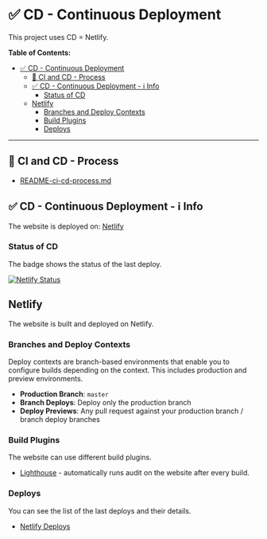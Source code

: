# ✅ CD - Continuous Deployment

This project uses CD = Netlify.

**Table of Contents:**

- [✅ CD - Continuous Deployment](#-cd---continuous-deployment)
  - [🚀 CI and CD - Process](#-ci-and-cd---process)
  - [✅ CD - Continuous Deployment - ℹ️ Info](#-cd---continuous-deployment---ℹ️-info)
    - [Status of CD](#status-of-cd)
  - [Netlify](#netlify)
    - [Branches and Deploy Contexts](#branches-and-deploy-contexts)
    - [Build Plugins](#build-plugins)
    - [Deploys](#deploys)

---

## 🚀 CI and CD - Process

- [README-ci-cd-process.md](README-ci-cd-process.md)

## ✅ CD - Continuous Deployment - ℹ️ Info

The website is deployed on: [Netlify](https://www.netlify.com/)

### Status of CD

The badge shows the status of the last deploy.

[![Netlify Status](https://api.netlify.com/api/v1/badges/eb322254-0169-4941-9416-3806b0bd5be6/deploy-status)](https://app.netlify.com/sites/portfolio-website-krsiak-cz/deploys)

## Netlify

The website is built and deployed on Netlify.

### Branches and Deploy Contexts

Deploy contexts are branch-based environments that enable you to configure builds depending on the context. This includes production and preview environments.

- **Production Branch**: `master`
- **Branch Deploys**: Deploy only the production branch
- **Deploy Previews**: Any pull request against your production branch / branch deploy branches

### Build Plugins

The website can use different build plugins.

- [Lighthouse](https://developer.chrome.com/docs/lighthouse/overview) - automatically runs audit on the website after every build.

### Deploys

You can see the list of the last deploys and their details.

- [Netlify Deploys](https://app.netlify.com/sites/portfolio-website-krsiak-cz/deploys)
